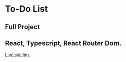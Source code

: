 # To-Do List
## Full Project

## React, Typescript, React Router Dom.


[Live site link](https://6101b20d3e1a9400de2ab75c--elastic-tereshkova-f768b5.netlify.app/)
